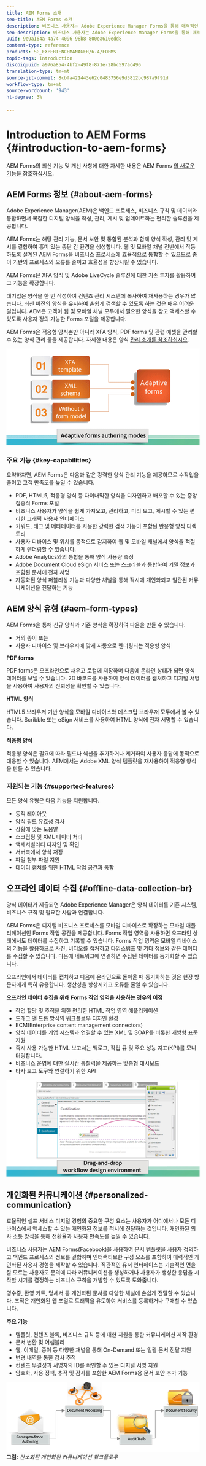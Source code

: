 ```yaml
---
title: AEM Forms 소개
seo-title: AEM Forms 소개
description: 비즈니스 사용자는 Adobe Experience Manager Forms을 통해 매력적인 반응형 양식을 웹 및 모바일 사이트에 통합하여 디지털 등록 프로세스를 간소화하고 고객 전환율을 높일 수 있습니다.
seo-description: 비즈니스 사용자는 Adobe Experience Manager Forms을 통해 매력적인 반응형 양식을 웹 및 모바일 사이트에 통합하여 디지털 등록 프로세스를 간소화하고 고객 전환율을 높일 수 있습니다.
uuid: 9e9a164a-4a74-4096-98b8-800ea610edd8
content-type: reference
products: SG_EXPERIENCEMANAGER/6.4/FORMS
topic-tags: introduction
discoiquuid: a976a854-4bf2-49f8-871e-28bc597ac496
translation-type: tm+mt
source-git-commit: 8cbfa421443e62c0483756e9d5812bc987a9f91d
workflow-type: tm+mt
source-wordcount: '943'
ht-degree: 3%

---
```



# Introduction to AEM Forms {#introduction-to-aem-forms}

AEM Forms의 최신 기능 및 개선 사항에 대한 자세한 내용은 AEM Forms [의 새로운 기능을 참조하십시오](/help/forms/using/whats-new.md).

## AEM Forms 정보 {#about-aem-forms}

Adobe Experience Manager(AEM)은 백엔드 프로세스, 비즈니스 규칙 및 데이터와 통합하면서 복잡한 디지털 양식을 작성, 관리, 게시 및 업데이트하는 편리한 솔루션을 제공합니다.

AEM Forms는 해당 관리 기능, 문서 보안 및 통합된 분석과 함께 양식 작성, 관리 및 게시를 결합하여 흥미 있는 종단 간 환경을 생성합니다. 웹 및 모바일 채널 전반에서 작동하도록 설계된 AEM Forms을 비즈니스 프로세스에 효율적으로 통합할 수 있으므로 종이 기반의 프로세스와 오류를 줄이고 효율성을 향상시킬 수 있습니다.

AEM Forms은 XFA 양식 및 Adobe LiveCycle 솔루션에 대한 기존 투자를 활용하여 그 기능을 확장합니다.

대기업은 양식을 한 번 작성하여 컨텐츠 관리 시스템에 복사하여 재사용하는 경우가 많습니다. 최신 버전의 양식을 유지하여 손쉽게 검색할 수 있도록 하는 것은 매우 어려운 일입니다. AEM은 고객이 웹 및 모바일 채널 모두에서 필요한 양식을 찾고 액세스할 수 있도록 사용자 정의 가능한 Forms 포털을 제공합니다.

AEM Forms은 적응형 양식뿐만 아니라 XFA 양식, PDF forms 및 관련 에셋을 관리할 수 있는 양식 관리 툴을 제공합니다. 자세한 내용은 양식 [관리 소개를 참조하십시오](/help/forms/using/introduction-managing-forms.md).

![](do-not-localize/4th-draft.gif)

### 주요 기능 {#key-capabilities}

요약하자면, AEM Forms은 다음과 같은 강력한 양식 관리 기능을 제공하므로 수작업을 줄이고 고객 만족도를 높일 수 있습니다.

* PDF, HTML5, 적응형 양식 등 다이내믹한 양식을 디자인하고 배포할 수 있는 중앙 집중식 Forms 포털
* 비즈니스 사용자가 양식을 쉽게 가져오고, 관리하고, 미리 보고, 게시할 수 있는 편리한 그래픽 사용자 인터페이스
* 키워드, 태그 및 메타데이터를 사용한 강력한 검색 기능이 포함된 반응형 양식 디렉토리
* 사용자 디바이스 및 위치를 동적으로 감지하여 웹 및 모바일 채널에서 양식을 적절하게 렌더링할 수 있습니다.
* Adobe Analytics와의 통합을 통해 양식 사용량 측정
* Adobe Document Cloud eSign 서비스 또는 스크리블과 통합하여 기밀 정보가 포함된 문서에 전자 서명
* 자동화된 양식 퍼블리싱 기능과 다양한 채널을 통해 적시에 개인화되고 일관된 커뮤니케이션을 전달하는 기능

## AEM 양식 유형 {#aem-form-types}

AEM Forms을 통해 신규 양식과 기존 양식을 확장하여 다음을 만들 수 있습니다.

* 거의 종이 또는
* 사용자 디바이스 및 브라우저에 맞게 자동으로 렌더링되는 적응형 양식

**PDF forms**

PDF forms은 오프라인으로 채우고 로컬에 저장하며 다음에 온라인 상태가 되면 양식 데이터를 보낼 수 있습니다. 2D 바코드를 사용하여 양식 데이터를 캡처하고 디지털 서명을 사용하여 사용자의 신뢰성을 확인할 수 있습니다.

**HTML 양식**

HTML5 브라우저 기반 양식을 모바일 디바이스와 데스크탑 브라우저 모두에서 볼 수 있습니다. Scribble 또는 eSign 서비스를 사용하여 HTML 양식에 전자 서명할 수 있습니다.

**적응형 양식**

적응형 양식은 필요에 따라 필드나 섹션을 추가하거나 제거하여 사용자 응답에 동적으로 대응할 수 있습니다. AEM에서는 Adobe XML 양식 템플릿을 재사용하여 적응형 양식을 만들 수 있습니다.

### 지원되는 기능 {#supported-features}

모든 양식 유형은 다음 기능을 지원합니다.

* 동적 레이아웃
* 양식 필드 유효성 검사
* 상황에 맞는 도움말
* 스크립팅 및 XML 데이터 처리
* 액세서빌러티 디자인 및 확인
* 서버측에서 양식 저장
* 파일 첨부 파일 지원
* 데이터 캡처를 위한 HTML 작업 공간과 통합

## 오프라인 데이터 수집 {#offline-data-collection-br}

양식 데이터가 제출되면 Adobe Experience Manager은 양식 데이터를 기존 시스템, 비즈니스 규칙 및 필요한 사람과 연결합니다.

AEM Forms은 디지털 비즈니스 프로세스를 모바일 디바이스로 확장하는 모바일 애플리케이션인 Forms 작업 공간을 제공합니다. Forms 작업 영역을 사용하면 오프라인 상태에서도 데이터를 수집하고 기록할 수 있습니다. Forms 작업 영역은 모바일 디바이스의 기능을 활용하므로 사진, 비디오를 캡처하고 타임스탬프 및 기타 정보와 같은 데이터를 수집할 수 있습니다. 다음에 네트워크에 연결하면 수집된 데이터를 동기화할 수 있습니다.

오프라인에서 데이터를 캡처하고 다음에 온라인으로 돌아올 때 동기화하는 것은 현장 방문자에게 특히 유용합니다. 생산성을 향상시키고 오류를 줄일 수 있습니다.

**오프라인 데이터 수집을 위해 Forms 작업 영역을 사용하는 경우의 이점**

* 작업 할당 및 추적을 위한 편리한 HTML 작업 영역 애플리케이션
* 드래그 앤 드롭 방식의 워크플로우 디자인 환경
* ECM(Enterprise content management connectors)
* 양식 데이터를 기업 시스템과 연결할 수 있는 XML 및 SOAP를 비롯한 개방형 표준 지원
* 즉시 사용 가능한 HTML 보고서는 백로그, 작업 큐 및 주요 성능 지표(KPI)를 모니터링합니다.
* 비즈니스 운영에 대한 실시간 통찰력을 제공하는 맞춤형 대시보드
* 타사 보고 도구와 연결하기 위한 API

![](do-not-localize/3rd-draft.gif)

## 개인화된 커뮤니케이션 {#personalized-communication}

효율적인 셀프 서비스 디지털 경험의 중요한 구성 요소는 사용자가 어디에서나 모든 디바이스에서 액세스할 수 있는 개인화된 정보를 적시에 전달하는 것입니다. 개인화된 의사 소통 방식을 통해 전환율과 사용자 만족도를 높일 수 있습니다.

비즈니스 사용자는 AEM Forms(Facebook)을 사용하여 문서 템플릿을 사용자 정의하고 백엔드 프로세스의 정보를 결합하며 인터랙티브한 구성 요소를 포함하여 매력적인 개인화된 사용자 경험을 제작할 수 있습니다. 직관적인 유저 인터페이스는 기술적인 면을 잘 모르는 사용자도 문의에 따라 커뮤니케이션을 생성하거나 사용자가 생성한 응답을 시작할 시기를 결정하는 비즈니스 규칙을 개발할 수 있도록 도와줍니다.

영수증, 환영 키트, 명세서 등 개인화된 문서를 다양한 채널에 손쉽게 전달할 수 있습니다. 조직은 개인화된 웹 포털로 트래픽을 유도하여 서비스를 등록하거나 구매할 수 있습니다.

**주요 기능**

* 템플릿, 컨텐츠 블록, 비즈니스 규칙 등에 대한 지원을 통한 커뮤니케이션 제작 환경
* 문서 변환 및 어셈블리
* 웹, 이메일, 종이 등 다양한 채널을 통해 On-Demand 또는 일괄 문서 전달 지원
* 변경 내역을 통한 감사 추적
* 컨텐츠 무결성과 서명자의 ID를 확인할 수 있는 디지털 서명 지원
* 암호화, 사용 정책, 추적 및 감사를 포함한 AEM Forms용 문서 보안 추가 기능

![](do-not-localize/layout-02.png)
**그림:** *간소화된 개인화된 커뮤니케이션 워크플로우*

